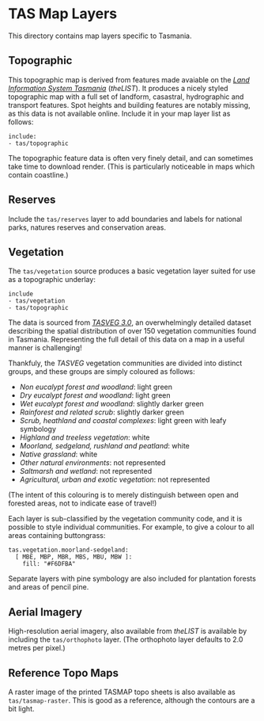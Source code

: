 TAS Map Layers
==============

This directory contains map layers specific to Tasmania.

## Topographic

This topographic map is derived from features made avaiable on the [*Land Information System Tasmania*](http://www.thelist.tas.gov.au/) (*theLIST*). It produces a nicely styled topographic map with a full set of landform, casastral, hydrographic and transport features. Spot heights and building features are notably missing, as this data is not available online. Include it in your map layer list as follows:

    include:
    - tas/topographic

The topographic feature data is often very finely detail, and can sometimes take time to download render. (This is particularly noticeable in maps which contain coastline.)

## Reserves

Include the `tas/reserves` layer to add boundaries and labels for national parks, natures reserves and conservation areas.

## Vegetation

The `tas/vegetation` source produces a basic vegetation layer suited for use as a topographic underlay:

    include
    - tas/vegetation
    - tas/topographic

The data is sourced from [*TASVEG 3.0*](http://dpipwe.tas.gov.au/conservation/flora-of-tasmania/monitoring-and-mapping-tasmanias-vegetation-\(tasveg\)/tasveg-the-digital-vegetation-map-of-tasmania), an overwhelmingly detailed dataset describing the spatial distribution of over 150 vegetation communities found in Tasmania. Representing the full detail of this data on a map in a useful manner is challenging!

Thankfuly, the *TASVEG* vegetation communities are divided into distinct groups, and these groups are simply coloured as follows:

* *Non eucalypt forest and woodland*: light green
* *Dry eucalypt forest and woodland*: light green
* *Wet eucalypt forest and woodland*: slightly darker green
* *Rainforest and related scrub*: slightly darker green
* *Scrub, heathland and coastal complexes*: light green with leafy symbology
* *Highland and treeless vegetation*: white
* *Moorland, sedgeland, rushland and peatland*: white
* *Native grassland*: white
* *Other natural environments*: not represented
* *Saltmarsh and wetland*: not represented
* *Agricultural, urban and exotic vegetation*: not represented

(The intent of this colouring is to merely distinguish between open and forested areas, not to indicate ease of travel!)

Each layer is sub-classified by the vegetation community code, and it is possible to style individual communities. For example, to give a colour to all areas containing buttongrass:

    tas.vegetation.moorland-sedgeland:
      [ MBE, MBP, MBR, MBS, MBU, MBW ]:
        fill: "#F6DFBA"

Separate layers with pine symbology are also included for plantation forests and areas of pencil pine.

## Aerial Imagery

High-resolution aerial imagery, also available from *theLIST* is available by including the `tas/orthophoto` layer. (The orthophoto layer defaults to 2.0 metres per pixel.)

## Reference Topo Maps

A raster image of the printed TASMAP topo sheets is also available as `tas/tasmap-raster`. This is good as a reference, although the contours are a bit light.
